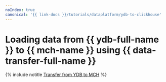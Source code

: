 ```yaml
---
noIndex: true
canonical: '{{ link-docs }}/tutorials/dataplatform/ydb-to-clickhouse'
---
```


# Loading data from {{ ydb-full-name }} to {{ mch-name }} using {{ data-transfer-full-name }}

{% include notitle [Transfer from YDB to MCH](../../_tutorials/dataplatform/datatransfer/ydb-to-clickhouse.md) %}
